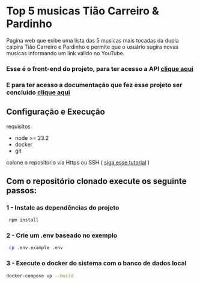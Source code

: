 # Top 5 musicas Tião Carreiro & Pardinho
Pagina web que exibe uma lista das 5 musicas mais tocadas da dupla caipira Tião Carreiro e Pardinho e permite que o usuário sugira novas musicas informando um link válido no YouTube.

### Esse é o front-end do projeto, para ter acesso a API [clique aqui](https://github.com/CandidoRPNeto/top-five-songs-api#)
### E para ter acesso a documentação que fez esse projeto ser concluido [clique aqui](https://docs.google.com/document/d/1vACHjs0kJnu2AlwZyGqdHVVEOsl0eEGDQH5MzY7Pfy4/edit?usp=sharing)

## Configuração e Execução

requisitos 
- node >= 23.2
- docker
- git

colone o repositorio via Https ou SSH ( [siga esse tutorial](https://docs.github.com/en/authentication/connecting-to-github-with-ssh/generating-a-new-ssh-key-and-adding-it-to-the-ssh-agent) )

## Com o repositório clonado execute os seguinte passos:

### 1 - Instale as dependências do projeto
```bash
 npm install
```

### 2 - Crie um .env baseado no exemplo
```bash
 cp .env.example .env 
```

### 3 - Execute o docker do sistema com o banco de dados local
```bash
docker-compose up --build
```
